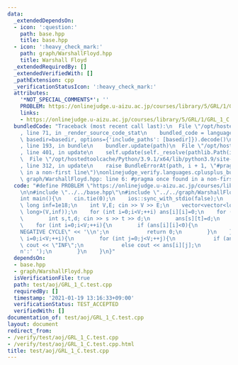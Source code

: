 ```yaml
---
data:
  _extendedDependsOn:
  - icon: ':question:'
    path: base.hpp
    title: base.hpp
  - icon: ':heavy_check_mark:'
    path: graph/WarshallFloyd.hpp
    title: Warshall Floyd
  _extendedRequiredBy: []
  _extendedVerifiedWith: []
  _pathExtension: cpp
  _verificationStatusIcon: ':heavy_check_mark:'
  attributes:
    '*NOT_SPECIAL_COMMENTS*': ''
    PROBLEM: https://onlinejudge.u-aizu.ac.jp/courses/library/5/GRL/1/GRL_1_C
    links:
    - https://onlinejudge.u-aizu.ac.jp/courses/library/5/GRL/1/GRL_1_C
  bundledCode: "Traceback (most recent call last):\n  File \"/opt/hostedtoolcache/Python/3.9.1/x64/lib/python3.9/site-packages/onlinejudge_verify/documentation/build.py\"\
    , line 71, in _render_source_code_stat\n    bundled_code = language.bundle(stat.path,\
    \ basedir=basedir, options={'include_paths': [basedir]}).decode()\n  File \"/opt/hostedtoolcache/Python/3.9.1/x64/lib/python3.9/site-packages/onlinejudge_verify/languages/cplusplus.py\"\
    , line 193, in bundle\n    bundler.update(path)\n  File \"/opt/hostedtoolcache/Python/3.9.1/x64/lib/python3.9/site-packages/onlinejudge_verify/languages/cplusplus_bundle.py\"\
    , line 401, in update\n    self.update(self._resolve(pathlib.Path(included), included_from=path))\n\
    \  File \"/opt/hostedtoolcache/Python/3.9.1/x64/lib/python3.9/site-packages/onlinejudge_verify/languages/cplusplus_bundle.py\"\
    , line 312, in update\n    raise BundleErrorAt(path, i + 1, \"#pragma once found\
    \ in a non-first line\")\nonlinejudge_verify.languages.cplusplus_bundle.BundleErrorAt:\
    \ graph/WarshallFloyd.hpp: line 6: #pragma once found in a non-first line\n"
  code: "#define PROBLEM \"https://onlinejudge.u-aizu.ac.jp/courses/library/5/GRL/1/GRL_1_C\"\
    \n\n#include \"../../base.hpp\"\n#include \"../../graph/WarshallFloyd.hpp\"\n\n\
    int main(){\n    cin.tie(0);\n    ios::sync_with_stdio(false);\n    const long\
    \ long inf=1e18;\n    int V,E; cin >> V >> E;\n    vector<vector<long long>> ans(V,vector<long\
    \ long>(V,inf));\n    for (int i=0;i<V;++i) ans[i][i]=0;\n    for (int i=0;i<E;++i){\n\
    \        int s,t,d; cin >> s >> t >> d;\n        ans[s][t]=d;\n    }\n\n    Warshall_Floyd(ans,inf);\n\
    \    for (int i=0;i<V;++i){\n        if (ans[i][i]<0){\n            cout << \"\
    NEGATIVE CYCLE\" << '\\n';\n            return 0;\n        }\n    }\n    for (int\
    \ i=0;i<V;++i){\n        for (int j=0;j<V;++j){\n            if (ans[i][j]==inf)\
    \ cout << \"INF\";\n            else cout << ans[i][j];\n            cout << (j+1==V?'\\\
    n':' ');\n        }\n    }\n}"
  dependsOn:
  - base.hpp
  - graph/WarshallFloyd.hpp
  isVerificationFile: true
  path: test/aoj/GRL_1_C.test.cpp
  requiredBy: []
  timestamp: '2021-01-19 13:16:33+09:00'
  verificationStatus: TEST_ACCEPTED
  verifiedWith: []
documentation_of: test/aoj/GRL_1_C.test.cpp
layout: document
redirect_from:
- /verify/test/aoj/GRL_1_C.test.cpp
- /verify/test/aoj/GRL_1_C.test.cpp.html
title: test/aoj/GRL_1_C.test.cpp
---
```

